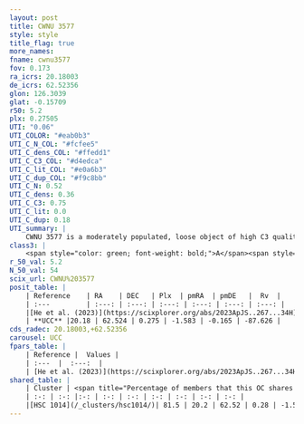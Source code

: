 ```yaml
---
layout: post
title: CWNU 3577
style: style
title_flag: true
more_names: 
fname: cwnu3577
fov: 0.173
ra_icrs: 20.18003
de_icrs: 62.52356
glon: 126.3039
glat: -0.15709
r50: 5.2
plx: 0.27505
UTI: "0.06"
UTI_COLOR: "#eab0b3"
UTI_C_N_COL: "#fcfee5"
UTI_C_dens_COL: "#ffedd1"
UTI_C_C3_COL: "#d4edca"
UTI_C_lit_COL: "#e0a6b3"
UTI_C_dup_COL: "#f9c8bb"
UTI_C_N: 0.52
UTI_C_dens: 0.36
UTI_C_C3: 0.75
UTI_C_lit: 0.0
UTI_C_dup: 0.18
UTI_summary: |
    CWNU 3577 is a moderately populated, loose object of high C3 quality. It was recently reported in the literature.<br><br><span style="color: #99180f; font-weight: bold;">Warning: </span>This is likely a duplicate object, which shares a large percentage of members with at least one previously reported entry.
class3: |
    <span style="color: green; font-weight: bold;">A</span><span style="color: #FFC300; font-weight: bold;">B</span>
r_50_val: 5.2
N_50_val: 54
scix_url: CWNU%203577
posit_table: |
    | Reference    | RA    | DEC   | Plx  | pmRA  | pmDE   |  Rv  |
    | :---         | :---: | :---: | :---: | :---: | :---: | :---: |
    |[He et al. (2023)](https://scixplorer.org/abs/2023ApJS..267...34H) | 20.18 | 62.523 | 0.29 | -1.591 | -0.171 | -- |
    | **UCC** |20.18 | 62.524 | 0.275 | -1.583 | -0.165 | -87.626 | 
cds_radec: 20.18003,+62.52356
carousel: UCC
fpars_table: |
    | Reference |  Values |
    | :---  |  :---:  |
    | [He et al. (2023)](https://scixplorer.org/abs/2023ApJS..267...34H) | `A0=2.5, m-M=12.7, logA=6.9` |
shared_table: |
    | Cluster | <span title="Percentage of members that this OC shares with the ones listed">%</span>   | RA   | DEC   | Plx   | pmRA  | pmDE  | Rv | UTI |
    | :-: | :-: |:-: | :-: | :-: | :-: | :-: | :-: | :-: |
    |[HSC 1014](/_clusters/hsc1014/)| 81.5 | 20.2 | 62.52 | 0.28 | -1.58 | -0.17 | -29.75 |0.45 |
---
```

